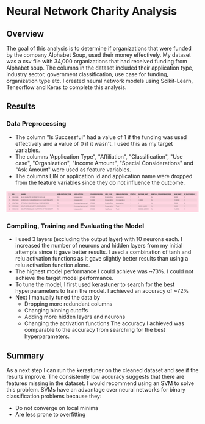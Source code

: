 # Neural Network Charity Analysis

## Overview
The goal of this analysis is to determine if organizations that were funded by the company Alphabet Soup, used their money effectively. My dataset was a csv file with 34,000 organizations that had received funding from Alphabet soup. The columns in the dataset included their application type, industry sector, government classification, use case for funding, organization type etc. I created neural network models using Scikit-Learn, Tensorflow and Keras to complete this analysis.

## Results
### Data Preprocessing
 - The column "Is Successful" had a value of 1 if the funding was used effectively and a value of 0 if it wasn't. I used this as my target variables.
 - The columns 'Application Type", "Affiliation", "Classification", "Use case", "Organization", "Income Amount", "Special Considerations" and "Ask Amount" were used as feature variables.
 - The columns EIN or application id and application name were dropped from the feature variables since they do not influence the outcome.
<img src ="https://github.com/Kee2u/Neural_Network_Charity_Analysis/blob/main/Pictures/DF.PNG?raw=true" width = 1000>

### Compiling, Training and Evaluating the Model
 - I used 3 layers (excluding the output layer) with 10 neurons each. I increased the number of neurons and hidden layers from my initial attempts since it gave better results. I used a combination of tanh and relu activation functions as it gave slightly better results than using a relu activation function alone.
 - The highest model performance I could achieve was ~73%. I could not achieve the target model performance.
 - To tune the model, I first used kerastuner to search for the best hyperparameters to train the model. I achieved an accuracy of ~72%
 - Next I manually tuned the data by 
    - Dropping more redundant columns
    - Changing binning cutoffs
    - Adding more hidden layers and neurons
    - Changing the activation functions
 The accuracy I achieved was comparable to the accuracy from searching for the best hyperparameters.
 
 ## Summary
 As a next step I can run the kerastuner on the cleaned dataset and see if the results improve. The consistently low accuracy suggests that there are features missing in the dataset. I would recommend using an SVM to solve this problem. SVMs have an advantage over neural networks for binary classification problems because they:
 - Do not converge on local minima
 - Are less prone to overfitting 
